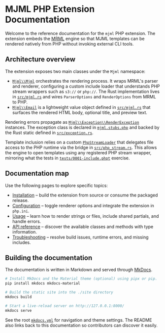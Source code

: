 # MJML PHP Extension Documentation

Welcome to the reference documentation for the `mjml` PHP extension. The extension embeds the [MRML](https://github.com/jdrouet/mrml) engine so that MJML templates can be rendered natively from PHP without invoking external CLI tools.

## Architecture overview

The extension exposes two main classes under the `Mjml` namespace:

- [`Mjml\\Mjml`](./api.md#class-mjmlmjml) orchestrates the rendering process. It wraps MRML's parser and renderer, configuring a custom include loader that understands PHP stream wrappers such as `s3://` or `php://`. The Rust implementation lives in [`src/mjml.rs`](../src/mjml.rs) and wires `ParserOptions` and `RenderOptions` from MRML to PHP.
- [`Mjml\\Email`](./api.md#class-mjmlemail) is a lightweight value object defined in [`src/mjml.rs`](../src/mjml.rs) that surfaces the rendered HTML body, optional title, and preview text.

Rendering errors propagate as [`Mjml\\Exception\\RenderException`](./api.md#namespace-mjmlexception) instances. The exception class is declared in [`mjml.stubs.php`](../mjml.stubs.php) and backed by the Rust static defined in [`src/exception.rs`](../src/exception.rs).

Template inclusion relies on a custom [`PhpStreamLoader`](../src/mjml.rs) that delegates file access to the PHP runtime via the bridge in [`src/php_stream.rs`](../src/php_stream.rs). This allows the engine to open templates using any registered PHP stream wrapper, mirroring what the tests in [`tests/0001-include.phpt`](../tests/0001-include.phpt) exercise.

## Documentation map

Use the following pages to explore specific topics:

- [Installation](./installation.md) – build the extension from source or consume the packaged release.
- [Configuration](./configuration.md) – toggle renderer options and integrate the extension in `php.ini`.
- [Usage](./usage.md) – learn how to render strings or files, include shared partials, and handle errors.
- [API reference](./api.md) – discover the available classes and methods with type information.
- [Troubleshooting](./troubleshooting.md) – resolve build issues, runtime errors, and missing includes.

## Building the documentation

The documentation is written in Markdown and served through [MkDocs](https://www.mkdocs.org/).

```sh
# Install MkDocs and the Material theme (optional) using pipx or pip.
pip install mkdocs mkdocs-material

# Build the static site into the ./site directory
mkdocs build

# Start a live-reload server on http://127.0.0.1:8000/
mkdocs serve
```

See the root [`mkdocs.yml`](../mkdocs.yml) for navigation and theme settings. The README also links back to this documentation so contributors can discover it easily.
